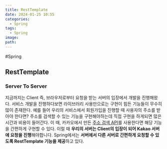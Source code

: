 ```yaml
---
title: RestTemplate
date: 2024-01-25 10:55
categories:
  - Spring
tags:
  - Spring
image: 
path:
---
```

#Spring 

## RestTemplate
### Server To Server
지금까지는 Client 즉, 브라우저로부터 요청을 받는 서버의 입장에서 개발을 진행해왔다. 서비스 개발을 진행하다보면 라이브러리 사용만으로는 구현이 힘든 기능들이 무수히 많이 존재한다. 예를 들어 우리의 서비스에서 회원가입을 진행할 때 사용자의 주소를 받아야 한다면? 주소를 검색할 수 있는 기능을 구현해야하는데 직접 구현을 하게되면 많은 시간과 비용이 들어간다. 이 때, 카카오에서 만든 [주소 검색 API](https://postcode.map.daum.net/guide)를 사용한다면 해당 기능을 간편하게 구현할 수 있다. 이럴 때 **우리의 서버는 Client의 입장이 되어 Kakao 서버에 요청을 진행**해야합니다. Spring에서는 **서버에서 다른 서버로 간편하게 요청할 수 있도록 RestTemplate 기능을 제공**하고 있다.

